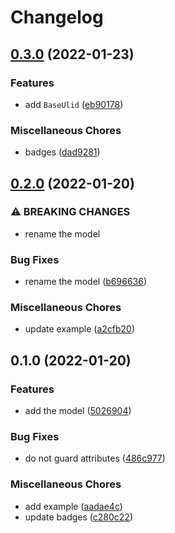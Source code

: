 # Changelog

## [0.3.0](https://www.github.com/brokeyourbike/base-models-laravel/compare/v0.2.0...v0.3.0) (2022-01-23)


### Features

* add `BaseUlid` ([eb90178](https://www.github.com/brokeyourbike/base-models-laravel/commit/eb901780234a0be324b0bc8bd583ab00a3a65d47))


### Miscellaneous Chores

* badges ([dad9281](https://www.github.com/brokeyourbike/base-models-laravel/commit/dad9281f6ab2dc0db50231d38d35a76a4b21a23b))

## [0.2.0](https://www.github.com/brokeyourbike/base-models-laravel/compare/v0.1.0...v0.2.0) (2022-01-20)


### ⚠ BREAKING CHANGES

* rename the model

### Bug Fixes

* rename the model ([b696636](https://www.github.com/brokeyourbike/base-models-laravel/commit/b696636b33bdbeb4bbfff7f94ddec2f9cc096965))


### Miscellaneous Chores

* update example ([a2cfb20](https://www.github.com/brokeyourbike/base-models-laravel/commit/a2cfb2044eb0e5e35fd78646871e8b03616f0e2c))

## 0.1.0 (2022-01-20)


### Features

* add the model ([5026904](https://www.github.com/brokeyourbike/base-models-laravel/commit/5026904b2d5806b180000ed4929f77b73a9cd5d3))


### Bug Fixes

* do not guard attributes ([486c977](https://www.github.com/brokeyourbike/base-models-laravel/commit/486c977dacd3a518cfc870fe81623da7cfdba0ce))


### Miscellaneous Chores

* add example ([aadae4c](https://www.github.com/brokeyourbike/base-models-laravel/commit/aadae4c96089d5b04e89537ddf2322da4934656e))
* update badges ([c280c22](https://www.github.com/brokeyourbike/base-models-laravel/commit/c280c227de7474434508f9d921794af2993d159b))
